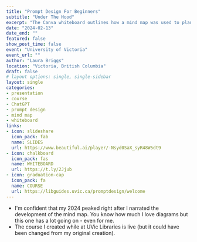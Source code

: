 ```yaml
---
title: "Prompt Design For Beginners"
subtitle: "Under The Hood"
excerpt: "The Canva whiteboard outlines how a mind map was used to plan an asynchronous, modular prompt design workshop for ChatGPT-3.5. It includes a detailed example demonstrating the use of delimiters in your prompts."
date: "2024-02-13"
date_end: ""
featured: false
show_post_time: false
event: "University of Victoria"
event_url: ""
author: "Laura Briggs"
location: "Victoria, British Columbia"
draft: false
# layout options: single, single-sidebar
layout: single
categories:
- presentation
- course
- ChatGPT
- prompt design
- mind map
- whiteboard
links:
- icon: slideshare
  icon_pack: fab
  name: SLIDES
  url: https://www.beautiful.ai/player/-Nsyd0SaX_syR48W5dt9
- icon: chalkboard
  icon_pack: fas
  name: WHITEBOARD
  url: https://t.ly/2Jjub
- icon: graduation-cap
  icon_pack: fa
  name: COURSE
  url: https://libguides.uvic.ca/promptdesign/welcome
---
```


* I'm confident that my 2024 peaked right after I narrated the development of the mind map. You know how much I love diagrams but this one has a lot going on - even for me.
* The course I created while at UVic Libraries is live (but it could have been changed from my original creation).